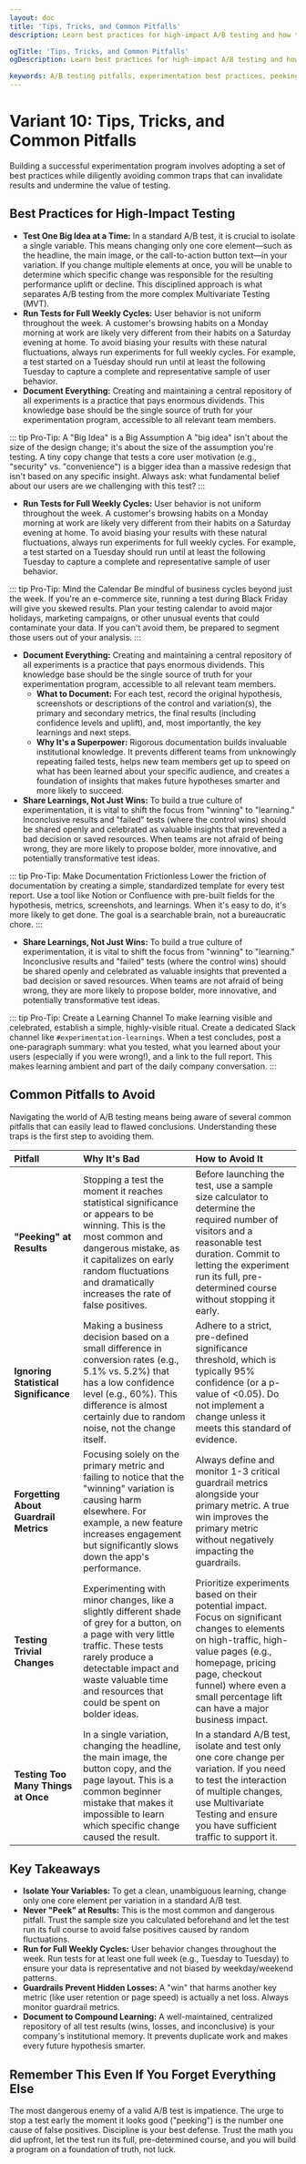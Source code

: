 ```yaml
---
layout: doc
title: 'Tips, Tricks, and Common Pitfalls'
description: Learn best practices for high-impact A/B testing and how to avoid common pitfalls like peeking, ignoring significance, and testing trivial changes to ensure the validity of your results.

ogTitle: 'Tips, Tricks, and Common Pitfalls'
ogDescription: Learn best practices for high-impact A/B testing and how to avoid common pitfalls like peeking, ignoring significance, and testing trivial changes to ensure the validity of your results.

keywords: A/B testing pitfalls, experimentation best practices, peeking, statistical significance, guardrail metrics, CRO tips, product experimentation
---
```

# Variant 10: Tips, Tricks, and Common Pitfalls

Building a successful experimentation program involves adopting a set of best practices while diligently avoiding common traps that can invalidate results and undermine the value of testing.

## Best Practices for High-Impact Testing

* **Test One Big Idea at a Time:** In a standard A/B test, it is crucial to isolate a single variable. This means changing only one core element—such as the headline, the main image, or the call-to-action button text—in your variation. If you change multiple elements at once, you will be unable to determine which specific change was responsible for the resulting performance uplift or decline. This disciplined approach is what separates A/B testing from the more complex Multivariate Testing (MVT).
* **Run Tests for Full Weekly Cycles:** User behavior is not uniform throughout the week. A customer's browsing habits on a Monday morning at work are likely very different from their habits on a Saturday evening at home. To avoid biasing your results with these natural fluctuations, always run experiments for full weekly cycles. For example, a test started on a Tuesday should run until at least the following Tuesday to capture a complete and representative sample of user behavior.
* **Document Everything:** Creating and maintaining a central repository of all experiments is a practice that pays enormous dividends. This knowledge base should be the single source of truth for your experimentation program, accessible to all relevant team members.

::: tip Pro-Tip: A "Big Idea" is a Big Assumption
A "big idea" isn't about the size of the design change; it's about the size of the assumption you're testing. A tiny copy change that tests a core user motivation (e.g., "security" vs. "convenience") is a bigger idea than a massive redesign that isn't based on any specific insight. Always ask: what fundamental belief about our users are we challenging with this test?
:::

* **Run Tests for Full Weekly Cycles:** User behavior is not uniform throughout the week. A customer's browsing habits on a Monday morning at work are likely very different from their habits on a Saturday evening at home. To avoid biasing your results with these natural fluctuations, always run experiments for full weekly cycles. For example, a test started on a Tuesday should run until at least the following Tuesday to capture a complete and representative sample of user behavior.

::: tip Pro-Tip: Mind the Calendar
Be mindful of business cycles beyond just the week. If you're an e-commerce site, running a test during Black Friday will give you skewed results. Plan your testing calendar to avoid major holidays, marketing campaigns, or other unusual events that could contaminate your data. If you can't avoid them, be prepared to segment those users out of your analysis.
:::

* **Document Everything:** Creating and maintaining a central repository of all experiments is a practice that pays enormous dividends. This knowledge base should be the single source of truth for your experimentation program, accessible to all relevant team members.
  * **What to Document:** For each test, record the original hypothesis, screenshots or descriptions of the control and variation(s), the primary and secondary metrics, the final results (including confidence levels and uplift), and, most importantly, the key learnings and next steps.
  * **Why It's a Superpower:** Rigorous documentation builds invaluable institutional knowledge. It prevents different teams from unknowingly repeating failed tests, helps new team members get up to speed on what has been learned about your specific audience, and creates a foundation of insights that makes future hypotheses smarter and more likely to succeed.
* **Share Learnings, Not Just Wins:** To build a true culture of experimentation, it is vital to shift the focus from "winning" to "learning." Inconclusive results and "failed" tests (where the control wins) should be shared openly and celebrated as valuable insights that prevented a bad decision or saved resources. When teams are not afraid of being wrong, they are more likely to propose bolder, more innovative, and potentially transformative test ideas.

::: tip Pro-Tip: Make Documentation Frictionless
Lower the friction of documentation by creating a simple, standardized template for every test report. Use a tool like Notion or Confluence with pre-built fields for the hypothesis, metrics, screenshots, and learnings. When it's easy to do, it's more likely to get done. The goal is a searchable brain, not a bureaucratic chore.
:::

* **Share Learnings, Not Just Wins:** To build a true culture of experimentation, it is vital to shift the focus from "winning" to "learning." Inconclusive results and "failed" tests (where the control wins) should be shared openly and celebrated as valuable insights that prevented a bad decision or saved resources. When teams are not afraid of being wrong, they are more likely to propose bolder, more innovative, and potentially transformative test ideas.

::: tip Pro-Tip: Create a Learning Channel
To make learning visible and celebrated, establish a simple, highly-visible ritual. Create a dedicated Slack channel like `#experimentation-learnings`. When a test concludes, post a one-paragraph summary: what you tested, what you learned about your users (especially if you were wrong!), and a link to the full report. This makes learning ambient and part of the daily company conversation.
:::

## Common Pitfalls to Avoid

Navigating the world of A/B testing means being aware of several common pitfalls that can easily lead to flawed conclusions. Understanding these traps is the first step to avoiding them.

| Pitfall                                      | Why It's Bad                                                                                                                                                                                                                                          | How to Avoid It                                                                                                                                                                                                                                         |
| :------------------------------------------- | :---------------------------------------------------------------------------------------------------------------------------------------------------------------------------------------------------------------------------------------------------- | :------------------------------------------------------------------------------------------------------------------------------------------------------------------------------------------------------------------------------------------------------ |
| **"Peeking" at Results**               | Stopping a test the moment it reaches statistical significance or appears to be winning. This is the most common and dangerous mistake, as it capitalizes on early random fluctuations and dramatically increases the rate of false positives.        | Before launching the test, use a sample size calculator to determine the required number of visitors and a reasonable test duration. Commit to letting the experiment run its full, pre-determined course without stopping it early.                    |
| **Ignoring Statistical Significance**  | Making a business decision based on a small difference in conversion rates (e.g., 5.1% vs. 5.2%) that has a low confidence level (e.g., 60%). This difference is almost certainly due to random noise, not the change itself.                         | Adhere to a strict, pre-defined significance threshold, which is typically 95% confidence (or a p-value of <0.05). Do not implement a change unless it meets this standard of evidence.                                                                 |
| **Forgetting About Guardrail Metrics** | Focusing solely on the primary metric and failing to notice that the "winning" variation is causing harm elsewhere. For example, a new feature increases engagement but significantly slows down the app's performance.                               | Always define and monitor 1-3 critical guardrail metrics alongside your primary metric. A true win improves the primary metric without negatively impacting the guardrails.                                                                             |
| **Testing Trivial Changes**            | Experimenting with minor changes, like a slightly different shade of grey for a button, on a page with very little traffic. These tests rarely produce a detectable impact and waste valuable time and resources that could be spent on bolder ideas. | Prioritize experiments based on their potential impact. Focus on significant changes to elements on high-traffic, high-value pages (e.g., homepage, pricing page, checkout funnel) where even a small percentage lift can have a major business impact. |
| **Testing Too Many Things at Once**    | In a single variation, changing the headline, the main image, the button copy, and the page layout. This is a common beginner mistake that makes it impossible to learn which specific change caused the result.                                      | In a standard A/B test, isolate and test only one core change per variation. If you need to test the interaction of multiple changes, use Multivariate Testing and ensure you have sufficient traffic to support it.                                    |

## Key Takeaways

* **Isolate Your Variables:** To get a clean, unambiguous learning, change only one core element per variation in a standard A/B test.
* **Never "Peek" at Results:** This is the most common and dangerous pitfall. Trust the sample size you calculated beforehand and let the test run its full course to avoid false positives caused by random fluctuations.
* **Run for Full Weekly Cycles:** User behavior changes throughout the week. Run tests for at least one full week (e.g., Tuesday to Tuesday) to ensure your data is representative and not biased by weekday/weekend patterns.
* **Guardrails Prevent Hidden Losses:** A "win" that harms another key metric (like user retention or page speed) is actually a net loss. Always monitor guardrail metrics.
* **Document to Compound Learning:** A well-maintained, centralized repository of all test results (wins, losses, and inconclusive) is your company's institutional memory. It prevents duplicate work and makes every future hypothesis smarter.

## Remember This Even If You Forget Everything Else

The most dangerous enemy of a valid A/B test is impatience. The urge to stop a test early the moment it looks good ("peeking") is the number one cause of false positives. Discipline is your best defense. Trust the math you did upfront, let the test run its full, pre-determined course, and you will build a program on a foundation of truth, not luck.
